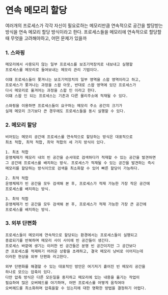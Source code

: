 # 연속 메모리 할당
여러개의 프로세스가 각각 자신이 필요로하는 메모리만큼 연속적으로 공간을 할당받는
방식을 연속 메모리 할당 방식이라고 한다.
프로세스들을 메모리에 연속적으로 할당할 때 무엇을 고려해야하고, 어떤 문제가 있을까

### 1. 스와핑
    메모리에서 사용되지 않는 일부 프로세스를 보조기억장치로 내보내고 실행할
    프로세스를 메모리로 들여보내는 메모리 관리 기법이다.

    이떄 프로세스들이 쫒겨나는 보조기억장치의 일부 영역을 스왑 영역이라고 하고,
    프로세스가 쫒겨나는 과정을 스왑 아웃, 반대로 스왑 영역에 있던 프로세스가
    다시 메모리로 옮겨어는 과정을 스왑 인 이라고 한다.
    이떄 스왑 인 되는 프로세스는 기존과 다른 물리주소에 적재될 수 있다.
    
    스와핑을 이용하면 프로세스들이 요구하는 메모리 주소 공간의 크기가
    실제 메모리 크기보다 큰 경우에도 프로세스들을 동시 실행할 수 있다.

### 2. 메모리 할당
    비어있는 메모리 공간에 프로세스를 연속적으로 할당하는 방식은 대표적으로
    최초 적합, 최적 적합, 최악 적합의 세 가지 방식이 있다.

    1. 최초 적합
    운영체제가 메모리 내의 빈 공간을 순서대로 검색하다가 적재할 수 있는 공간을 발견하면
    그 공간에 프로세스를 배치하는 방식. 프로세스가 적재될 수 있는 공간을 발견하는 즉시
    메모리를 할당하는 방식이므로 검색을 최소화할 수 있어 빠른 할당이 가능하다.

    2. 최적 적합
    운영체제가 빈 공간을 모두 검색해 본 후, 프로세스가 적재 가능한 가장 작은 공간에
    프로세스를 배치하는 방식. 

    3. 최악 적합
    운영체제가 빈 공간을 모두 검색해 본 후, 프로세스가 적재 가능한 가장 큰 공간에
    프로세스를 배치하는 방식.

### 3. 외부 단편화
    프로세스들이 메모리에 연속적으로 할당되는 환경에서는 프로세스들이 실행되고
    종료되기를 반복하며 메모리 사이 사이에 빈 공간들이 생긴다.
    프로세스 바깥에 생기는 이러한 빈 공간들은 분명 빈 공간이지만 그 공간보다
    큰 프로세스를 적재하기 어려운 상황을 초래하고, 결국 메모리 낭비로 이어지는데
    이러한 현상을 외부 단편화 라고한다.

    외부 단편화를 해결할 수 있는 대표적인 방안은 여기저기 흩어진 빈 메모리 공간을
    하나로 모으는 압축이 있다.
    다만 압축 방식은 다른 모든일을 중지하고 메모리에 있는 내용을 옮기는 작업이
    필요하여 많은 오버헤드를 야기하며, 어떤 프로세스를 어떻게 움직여야
    오버헤드를 최소화하며 압축을할 수 있는지에 대한 명확한 방법을 결정하기 어렵다.